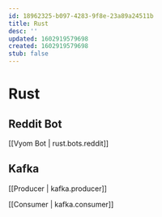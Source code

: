 ```yaml
---
id: 18962325-b097-4283-9f8e-23a89a24511b
title: Rust
desc: ''
updated: 1602919579698
created: 1602919579698
stub: false
---
```


# Rust

## Reddit Bot

[[Vyom Bot | rust.bots.reddit]]


## Kafka

[[Producer | kafka.producer]]

[[Consumer | kafka.consumer]]
